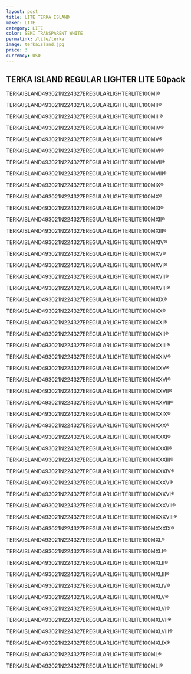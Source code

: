 ```yaml
---
layout: post
title: LITE TERKA ISLAND
maker: LITE
category: LITE
color: SEMI TRANSPARENT WHITE
permalink: /lite/terka
image: terkaisland.jpg
price: 3 
currency: USD
---
```

## TERKA ISLAND REGULAR LIGHTER LITE 50pack
TERKAISLAND493021N224327EREGULARLIGHTERLITE100MI®

TERKAISLAND493021N224327EREGULARLIGHTERLITE100MII®

TERKAISLAND493021N224327EREGULARLIGHTERLITE100MIII®

TERKAISLAND493021N224327EREGULARLIGHTERLITE100MIV®

TERKAISLAND493021N224327EREGULARLIGHTERLITE100MV®

TERKAISLAND493021N224327EREGULARLIGHTERLITE100MVI®

TERKAISLAND493021N224327EREGULARLIGHTERLITE100MVII®

TERKAISLAND493021N224327EREGULARLIGHTERLITE100MVIII®

TERKAISLAND493021N224327EREGULARLIGHTERLITE100MIX®

TERKAISLAND493021N224327EREGULARLIGHTERLITE100MX®

TERKAISLAND493021N224327EREGULARLIGHTERLITE100MXI®

TERKAISLAND493021N224327EREGULARLIGHTERLITE100MXII®

TERKAISLAND493021N224327EREGULARLIGHTERLITE100MXIII®

TERKAISLAND493021N224327EREGULARLIGHTERLITE100MXIV®

TERKAISLAND493021N224327EREGULARLIGHTERLITE100MXV®

TERKAISLAND493021N224327EREGULARLIGHTERLITE100MXVI®

TERKAISLAND493021N224327EREGULARLIGHTERLITE100MXVII®

TERKAISLAND493021N224327EREGULARLIGHTERLITE100MXVIII®

TERKAISLAND493021N224327EREGULARLIGHTERLITE100MXIX®

TERKAISLAND493021N224327EREGULARLIGHTERLITE100MXX®

TERKAISLAND493021N224327EREGULARLIGHTERLITE100MXXI®

TERKAISLAND493021N224327EREGULARLIGHTERLITE100MXXII®

TERKAISLAND493021N224327EREGULARLIGHTERLITE100MXXIII®

TERKAISLAND493021N224327EREGULARLIGHTERLITE100MXXIV®

TERKAISLAND493021N224327EREGULARLIGHTERLITE100MXXV®

TERKAISLAND493021N224327EREGULARLIGHTERLITE100MXXVI®

TERKAISLAND493021N224327EREGULARLIGHTERLITE100MXXVII®

TERKAISLAND493021N224327EREGULARLIGHTERLITE100MXXVIII®

TERKAISLAND493021N224327EREGULARLIGHTERLITE100MXXIX®

TERKAISLAND493021N224327EREGULARLIGHTERLITE100MXXX®

TERKAISLAND493021N224327EREGULARLIGHTERLITE100MXXXI®

TERKAISLAND493021N224327EREGULARLIGHTERLITE100MXXXII®

TERKAISLAND493021N224327EREGULARLIGHTERLITE100MXXXIII®

TERKAISLAND493021N224327EREGULARLIGHTERLITE100MXXXIV®

TERKAISLAND493021N224327EREGULARLIGHTERLITE100MXXXV®

TERKAISLAND493021N224327EREGULARLIGHTERLITE100MXXXVI®

TERKAISLAND493021N224327EREGULARLIGHTERLITE100MXXXVII®

TERKAISLAND493021N224327EREGULARLIGHTERLITE100MXXXVIII®

TERKAISLAND493021N224327EREGULARLIGHTERLITE100MXXXIX®

TERKAISLAND493021N224327EREGULARLIGHTERLITE100MXL®

TERKAISLAND493021N224327EREGULARLIGHTERLITE100MXLI®

TERKAISLAND493021N224327EREGULARLIGHTERLITE100MXLII®

TERKAISLAND493021N224327EREGULARLIGHTERLITE100MXLIII®

TERKAISLAND493021N224327EREGULARLIGHTERLITE100MXLIV®

TERKAISLAND493021N224327EREGULARLIGHTERLITE100MXLV®

TERKAISLAND493021N224327EREGULARLIGHTERLITE100MXLVI®

TERKAISLAND493021N224327EREGULARLIGHTERLITE100MXLVII®

TERKAISLAND493021N224327EREGULARLIGHTERLITE100MXLVIII®

TERKAISLAND493021N224327EREGULARLIGHTERLITE100MXLIX®

TERKAISLAND493021N224327EREGULARLIGHTERLITE100ML®

TERKAISLAND493021N224327EREGULARLIGHTERLITE100MLI®